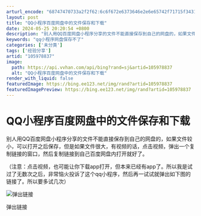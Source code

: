 ```yaml
---
arturl_encode: "68747470733a2f2f62:6c6f672e6373646e2e6e65742f71715f34313738363138382f:61727469636c652f64657461696c732f313035393738383337"
layout: post
title: "QQ小程序百度网盘中的文件保存和下载"
date: 2024-05-25 20:20:54 +0800
description: "别人用QQ百度网盘小程序分享的文件不能直接保存到自己的网盘的，如果文件较小，可以打开之后保存，但是如"
keywords: "qq小程序网盘保存不了"
categories: ['未分类']
tags: ['经验分享']
artid: "105978837"
image:
  path: https://api.vvhan.com/api/bing?rand=sj&artid=105978837
  alt: "QQ小程序百度网盘中的文件保存和下载"
render_with_liquid: false
featuredImage: https://bing.ee123.net/img/rand?artid=105978837
featuredImagePreview: https://bing.ee123.net/img/rand?artid=105978837
---
```


# QQ小程序百度网盘中的文件保存和下载

别人用QQ百度网盘小程序分享的文件不能直接保存到自己的网盘的，如果文件较小，可以打开之后保存，但是如果文件很大，有视频的话，点击视频，弹出一个复制链接的窗口，然后复制链接到自己百度网盘内打开就好了。

（注意：点击视频，也可能让你下载app打开，但本来已经有app了。所以我是试过了无数次之后，非常恼火投诉了这个qq小程序，然后再一试试就弹出如下图的链接了。所以要多试几次）

![弹出链接](https://i-blog.csdnimg.cn/blog_migrate/e003b1e4683a9877dc1fefabbab0b041.jpeg)


弹出链接